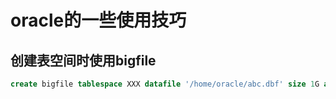 # oracle的一些使用技巧
## 创建表空间时使用bigfile
```sql
create bigfile tablespace XXX datafile '/home/oracle/abc.dbf' size 1G autoextend on maxsize 32G;
```
